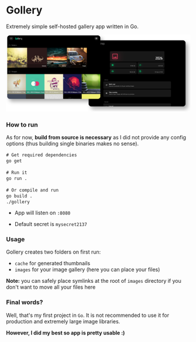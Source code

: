 
# Gollery

Extremely simple self-hosted gallery app written in Go.

![Preview](preview.png)


### How to run

As for now, **build from source is necessary** as I did not provide any config options (thus building single binaries makes no sense).

```
# Get required dependencies
go get

# Run it
go run .

# Or compile and run
go build .
./gollery
```

- App will listen on `:8080`

- Default secret is `mysecret2137`


### Usage

Gollery creates two folders on first run:

- `cache` for generated thumbnails
- `images` for your image gallery (here you can place your files)

**Note:** you can safely place symlinks at the root of `images` directory if you don't want to move all your files here


### Final words?

Well, that's my first project in `Go`. It is not recommended to use it for production and extremely large image libraries. 

**However, I did my best so app is pretty usable :)**
